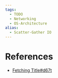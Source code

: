 ```yaml
---
tags:
  - TODO
  - Networking
  - OS-Architecture
alias:
  - Scatter-Gather IO
---
```


# References

- [Fetching Title#d67t](https://youtu.be/UH7wkvcf0ys?si=IUfeOmhHMHGRr-wy)
